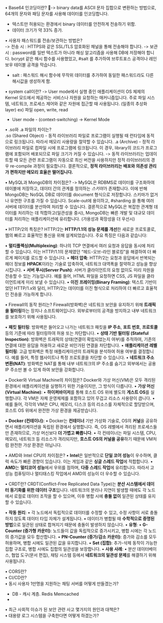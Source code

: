 • Base64 인코딩이란?
-> binary data를 ASCII 문자 집합으로 변환하는 방법으로, 64개의 문자와 패딩 문자를 사용해 데이터를 인코딩합니다.
- 텍스트만 허용되는 환경에서 binary 데이터를 안전하게 전송하기 위함.
- 데이터 크기가 약 33% 증가.

• 사용자 패스워드를 전송/보관하는 방법은?  
-> 전송 시 : HTTPS와 같은 SSL/TLS 암호화된 채널을 통해 전송해야 합니다.
-> 보관 시 : password를 일반 텍스트가 아니라 해싱 알고리즘을 사용해 DB에 저장해야 합니다. bcrypt 같은 해시 함수를 사용했었고, #salt 를 추가하여 브루트포스 공격이나 레인보우 테이블 공격을 막습니다.
- salt : 패스워드 해시 함수에 무작위 데이터를 추가하여 동일한 패스워드라도 다른 해시값을 생성하게 함.

• system call이란?
-> User mode에서 실행 중인 애플리케이션이 OS 체제의 Kernel 모드에서 제공하는 서비스나 자원을 요청하는 매커니즘입니다. 주로 파일 시스템, 네트워크, 프로세스 제어와 같은 자원에 접근할 때 사용됩니다. (일종의 추상화 layer)
ex) 파일 open, write, read
- User mode - (context-switching) -> Kernel Mode

• .so와 .a 파일의 차이는?  
.so (Shared Object) - 동적 라이브러리 파일로 프로그램이 실행될 때 런타임에 동적으로 링크됩니다. 따라서 메모리 사용량을 절약할 수 있습니다.
.a (Archive) - 정적 라이브러리 파일로 컴파일 시에 프로그램에 링크됩니다. 이 경우, library의 코드가 프로그램에 포함되어 배포되므로 파일 크기가 커질 수 있습니다.
-> 동적 라이브러리는 업데이트할 때 모든 관련 프로그램이 자동으로 최신 버전을 사용하지만 정적 라이브러리의 경우 re-compile 과정이 필요합니다. 결론적으로, **정적 라이브러리는 배포와 의존성 관리가 편하지만 메모리 효율은 떨어집니다.**


• MySQL과 MongoDB의 차이점은? 
-> MySQL은 RDBMS로 데이터를 구조화하여 테이블에 저장하고, 데이터 간의 관계를 정의하는 *스키마*가 존재합니다.
이에 반해 MongoDB는 NoSQL DB로 데이터를 document 형식으로 저장합니다. 스키마가 없거나 유연한 구조를 가질 수 있습니다. Scale-out에 용이하고, #sharding 을 통해 여러 서버에 데이터를 분산하여 처리할 수 있습니다. 결론적으로 MySQL은 복잡한 관계형 데이터를 처리하는 데 적합하고(일관성을 중시), MongoDB는 빠른 개발 및 대규모 데이터를 처리하는 애플리케이션에 유리합니다. (가용성과 확장성을 더 우선시)


• HTTP/2의 특징은?
HTTP/2는 **HTTP/1.1의 성능 문제를 개선**한 새로운 프로토콜로, 웹의 빠르고 효율적인 통신을 위해 설계되었습니다. 주요 특징은 다음과 같습니다:

• **멀티플렉싱(Multiplexing)**: 하나의 TCP 연결에서 여러 요청과 응답을 동시에 처리할 수 있습니다. 이는 HTTP/1.1의 문제였던 “헤드-오브-라인 블로킹”을 해결하여 더 빠르게 페이지를 로드할 수 있습니다.
• **헤더 압축**: HTTP/2는 요청과 응답에서 반복되는 헤더 정보를 **HPACK**이라는 기술로 압축하여, 네트워크 대역폭을 절약하고 성능을 향상시킵니다.
• **서버 푸시(Server Push)**: 서버가 클라이언트의 요청 없이도 미리 자원을 전송할 수 있는 기능입니다. 예를 들어, HTML 파일을 요청하면 CSS, JS 파일을 클라이언트에게 미리 보낼 수 있습니다.
• **이진 프레이밍(Binary Framing)**: 텍스트 기반이었던 HTTP/1.x와 달리, HTTP/2는 데이터를 이진 형식으로 처리하여 더 빠르고 효율적인 전송을 가능하게 합니다.

• Firewall의 동작 원리는?
Firewall(방화벽)은 네트워크 보안을 유지하기 위해 **트래픽을 필터링**하는 장치나 소프트웨어입니다. 외부로부터의 공격을 방지하고 내부 네트워크를 보호하기 위해 사용됩니다.

• **패킷 필터링**: 방화벽은 들어오고 나가는 네트워크 패킷을 **IP 주소**, **포트 번호**, **프로토콜** 등의 기준에 따라 필터링하여 허용 또는 차단합니다.
• **상태 기반 필터링 (Stateful Inspection)**: 방화벽은 트래픽의 상태(연결이 확립되었는지 여부)를 추적하여, 기존의 연결에 대한 응답을 허용하고 새로운 비인가된 연결을 차단합니다.
• **애플리케이션 레벨 필터링**: 고급 방화벽은 특정 애플리케이션의 트래픽을 분석하여 허용 여부를 결정합니다. 예를 들어, 특정 웹사이트나 특정 프로토콜을 차단할 수 있습니다.
• **네트워크 주소 변환(NAT)**: 방화벽은 NAT를 통해 내부 네트워크의 IP 주소를 숨기고 외부에서는 공용 IP 주소만 볼 수 있게 하여 보안을 강화합니다.

• Docker와 Virtual Machine의 차이점은?
Docker와 가상 머신(VM)은 모두 격리된 환경에서 애플리케이션을 실행하기 위한 기술이지만, 그 방식이 다릅니다.
• **가상 머신 (Virtual Machine)**:
• **하이퍼바이저**를 통해 호스트 OS 위에 별도의 **게스트 OS**를 실행합니다. 각 VM은 자체 운영체제를 포함하고 있어 무겁고 리소스 사용량이 큽니다.
• 예를 들어, 각각의 VM은 CPU, 메모리, 디스크 등의 리소스를 자체적으로 할당받으며, 호스트 OS 위에서 완전한 가상 환경을 제공받습니다.

• **Docker (컨테이너)**:
• Docker는 **컨테이너** 기반 가상화 기술로, OS의 **커널**을 공유하면서 애플리케이션을 독립된 환경에서 실행합니다. 즉, OS 레벨에서 격리된 프로세스들만 존재하므로, 가상 머신보다 **더 가볍고 빠릅니다**.
• 각 컨테이너는 파일 시스템, CPU, 메모리, 네트워크 등 리소스가 격리되지만, **호스트 OS의 커널을 공유**하기 때문에 VM처럼 완전한 가상 환경은 아닙니다.

• AMD와 Intel CPU의 차이점은? 
• **Intel**은 일반적으로 **단일 코어 성능**이 우수하며, 클럭 속도가 빠른 경향이 있습니다. 이는 게임과 같은 **싱글 스레드 작업**에 적합합니다.
• **AMD**는 **멀티코어 성능**에서 우위를 점하며, **다중 스레드 작업**에 유리합니다. 따라서 고성능 컴퓨팅이나 멀티태스킹 작업에서 AMD의 성능이 더 우수할 수 있습니다.

• CRDT란?
CRDT(Conflict-Free Replicated Data Type)는 **분산 시스템에서 데이터 동기화를 위한 데이터 구조**입니다. 네트워크의 분리나 지연이 발생할 때에도 각 노드에서 로컬로 데이터 조작을 할 수 있으며, 이후 병합 시에 **충돌 없이** 일관된 상태를 유지할 수 있습니다.

• **작동 원리**:
• 각 노드에서 독립적으로 데이터를 수정할 수 있고, 수정 사항이 서로 충돌하지 않도록 데이터 타입 자체가 설계됩니다.
• 데이터가 병합될 때 **수학적으로 증명된 방법**으로 일관된 상태로 합쳐지기 때문에 충돌이 발생하지 않습니다.
• **유형**:
• **G-Counter (증가형 카운터)**: 노드들이 값을 독립적으로 증가시키고, 병합 시에는 각 노드의 증가값을 모두 합산합니다.
• **PN-Counter (증가/감소 카운터)**: 증가와 감소를 모두 허용하며, 병합 시에도 일관된 값을 유지합니다.
• **Set (집합)**: 추가-삭제 동작이 가능한 집합 구조로, 병합 시에도 집합의 일관성을 보장합니다.
• **사용 사례**:
• 분산 데이터베이스, 협업 도구(문서 편집), 채팅 시스템 등에서 **네트워크의 일관성 문제**를 해결하기 위해 사용됩니다.


• CORS란?  
• CI/CD란?  
• 동시 사용자 1만명을 지원하는 채팅 서버를 어떻게 만들겠는가?  

- DB - 캐시 계층. Redis Memcached
- 

• 최근 사회적 이슈가 된 보안 관련 사고 몇가지의 원인과 대책은?  
• 대용량 로그 시스템을 구축한다면 어떻게 하겠는가?